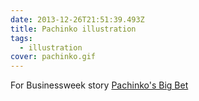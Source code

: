 ```yaml
---
date: 2013-12-26T21:51:39.493Z
title: Pachinko illustration
tags:
  - illustration
cover: pachinko.gif
---
```

For Businessweek story [Pachinko's Big Bet](https://www.bloomberg.com/news/articles/2014-07-10/japans-pachinko-operators-mull-casino-alliance-to-stem-decline)